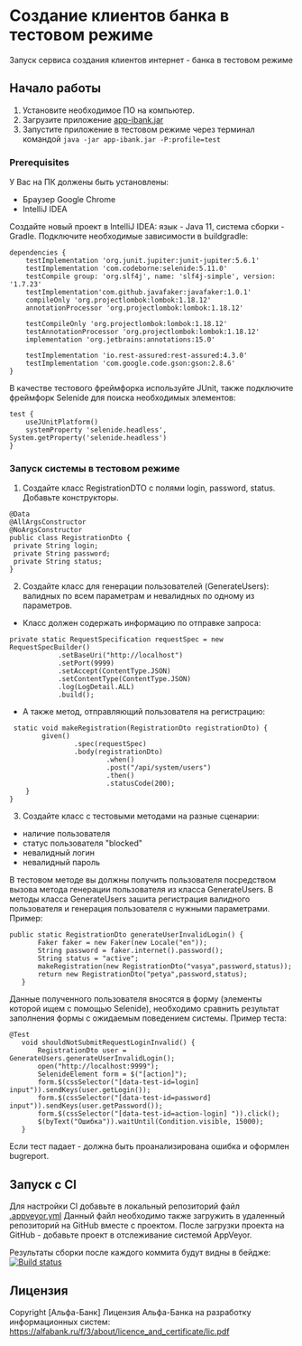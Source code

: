 # Создание клиентов банка в тестовом режиме
Запуск сервиса создания клиентов интернет - банка в тестовом режиме
## Начало работы
1. Установите необходимое ПО на компьютер.
1. Загрузите приложение [app-ibank.jar](https://github.com/netology-code/aqa-homeworks/blob/aqa4/patterns/app-ibank.jar)
1. Запустите приложение в тестовом режиме через терминал командой `java -jar app-ibank.jar -P:profile=test`

### Prerequisites
У Вас на ПК должены быть установлены:
* Браузер Google Chrome
* IntelliJ IDEA

Создайте новый проект в IntelliJ IDEA: язык - Java 11, система сборки - Gradle.
Подключите необходимые зависимости в buildgradle:
```
dependencies {
    testImplementation 'org.junit.jupiter:junit-jupiter:5.6.1'
    testImplementation 'com.codeborne:selenide:5.11.0'
    testCompile group: 'org.slf4j', name: 'slf4j-simple', version: '1.7.23'
    testImplementation'com.github.javafaker:javafaker:1.0.1'
    compileOnly 'org.projectlombok:lombok:1.18.12'
    annotationProcessor 'org.projectlombok:lombok:1.18.12'

    testCompileOnly 'org.projectlombok:lombok:1.18.12'
    testAnnotationProcessor 'org.projectlombok:lombok:1.18.12'
    implementation 'org.jetbrains:annotations:15.0'

    testImplementation 'io.rest-assured:rest-assured:4.3.0'
    testImplementation 'com.google.code.gson:gson:2.8.6'
}
```
В качестве тестового фреймфорка используйте JUnit, также подключите фреймфорк Selenide для поиска необходимых элементов:
```
test {
    useJUnitPlatform()
    systemProperty 'selenide.headless', System.getProperty('selenide.headless')
}
```

### Запуск системы в тестовом режиме
1. Создайте класс RegistrationDTO с полями login, password, status. Добавьте конструкторы.
```
@Data
@AllArgsConstructor
@NoArgsConstructor
public class RegistrationDto {
 private String login;
 private String password;
 private String status;
}
```
2. Создайте класс для генерации пользователей (GenerateUsers): валидных по всем параметрам и невалидных по одному из параметров.
* Класс должен содержать информацию по отправке запроса:
```
private static RequestSpecification requestSpec = new RequestSpecBuilder()
            .setBaseUri("http://localhost")
            .setPort(9999)
            .setAccept(ContentType.JSON)
            .setContentType(ContentType.JSON)
            .log(LogDetail.ALL)
            .build();
```
* А также метод, отправляющий пользователя на регистрацию:

```
 static void makeRegistration(RegistrationDto registrationDto) {
        given()
                .spec(requestSpec)
                .body(registrationDto)
                        .when()
                        .post("/api/system/users")
                        .then()
                        .statusCode(200);
    }
}
```
3. Создайте класс с тестовыми методами на разные сценарии:
* наличие пользователя
* статус пользователя "blocked"
* невалидный логин
* невалидный пароль

В тестовом методе вы должны получить пользователя посредством вызова метода генерации пользователя из класса GenerateUsers. 
В методы класса GenerateUsers зашита регистрация валидного пользователя и генерация пользователя с нужными параметрами. Пример:
 ```
 public static RegistrationDto generateUserInvalidLogin() {
        Faker faker = new Faker(new Locale("en"));
        String password = faker.internet().password();
        String status = "active";
        makeRegistration(new RegistrationDto("vasya",password,status));
        return new RegistrationDto("petya",password,status);
    }
```
Данные полученного пользователя вносятся в форму (элементы которой ищем с помощью Selenide), необходимо сравнить результат заполнения формы с ожидаемым поведением системы.
Пример теста: 
 ```
 @Test
    void shouldNotSubmitRequestLoginInvalid() {
        RegistrationDto user = GenerateUsers.generateUserInvalidLogin();
        open("http://localhost:9999");
        SelenideElement form = $("[action]");
        form.$(cssSelector("[data-test-id=login] input")).sendKeys(user.getLogin());
        form.$(cssSelector("[data-test-id=password] input")).sendKeys(user.getPassword());
        form.$(cssSelector("[data-test-id=action-login] ")).click();
        $(byText("Ошибка")).waitUntil(Condition.visible, 15000);
    }
```
Если тест падает - должна быть проанализирована ошибка и оформлен bugreport.

## Запуск с CI
Для настройки CI добавьте в локальный репозиторий файл [.appveyor.yml](https://github.com/nicklada/AutoHW5Task2/blob/master/.appveyor.yml)
Данный файл необходимо также загружить в удаленный репозиторий на GitHub вместе с проектом.
После загрузки проекта на GitHub - добавьте проект в отслеживание системой AppVeyor.

Результаты сборки после каждого коммита будут видны в бейдже:
[![Build status](https://ci.appveyor.com/api/projects/status/f2e06y79g5s3rh8x?svg=true)](https://ci.appveyor.com/project/nicklada/autohw5task2)

## Лицензия
Copyright [Альфа-Банк] 
Лицензия Альфа-Банка на разработку информационных систем:
https://alfabank.ru/f/3/about/licence_and_certificate/lic.pdf

